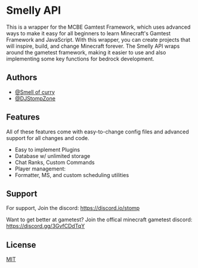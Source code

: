 
# Smelly API

This is a wrapper for the MCBE Gamtest Framework, which uses advanced ways to make it easy for all beginners to learn Minecraft's Gamtest Framework and JavaScript. With this wrapper, you can create projects that will inspire, build, and change Minecraft forever. The Smelly API wraps around the gametest framework, making it easier to use and also implementing some key functions for bedrock development.
## Authors

- [@Smell of curry](https://www.github.com/smell-of-curry)
- [@DJStompZone](https://www.github.com/DJStompZone)


## Features
All of these features come with easy-to-change config files and advanced support for all changes and code.

- Easy to implement Plugins
- Database w/ unlimited storage
- Chat Ranks, Custom Commands
- Player management:
- Formatter, MS, and custom scheduling utilities



## Support

For support, Join the discord:
https://discord.io/stomp

Want to get better at gametest? Join the offical minecraft gametest discord:
https://discord.gg/3GvfCDdTqY



## License

[MIT](https://choosealicense.com/licenses/mit/)

